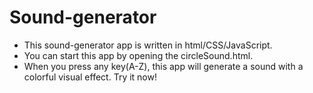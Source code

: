 # Sound-generator

* This sound-generator app is written in html/CSS/JavaScript.
* You can start this app by opening the circleSound.html.
* When you press any key(A-Z), this app will generate a sound with a colorful visual effect. Try it now!
